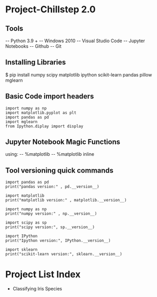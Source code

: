 ﻿# Project-Chillstep 2.0

## Tools

-- Python 3.9 +
-- Windows 2010
-- Visual Studio Code
-- Jupyter Notebooks
-- Github
-- Git


## Installing Libraries

$ pip install numpy scipy matplotlib ipython scikit-learn pandas pillow mglearn


## Basic Code import headers
```
import numpy as np
import matplotlib.pyplot as plt
import pandas as pd
import mglearn
from Ipython.diplay import display
```

## Jupyter Notebook Magic Functions

using:
    -- %matplotlib
    -- %matplotlib inline


## Tool versioning quick commands
```
import pandas as pd
print("pandas version:" , pd.__version__)

import matplotlib
print("matplotlib version:" , matplotlib.__version__)

import numpy as np
print("numpy version:" , np.__version__)

import scipy as sp
print("scipy version:", sp.__version__)

import IPython
print("Ipython version:", IPython.__version__)

import sklearn
print("scikit-learn version:", sklearn.__version__)
```

# Project List Index

* Classifying Iris Species
